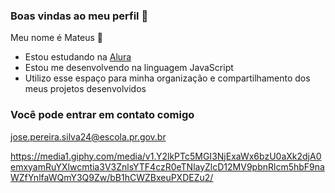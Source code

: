 ### Boas vindas ao meu perfil 🌿

Meu nome é Mateus 🤌

- Estou estudando na [Alura](https://www.alura.com.br)
- Estou me desenvolvendo na linguagem JavaScript
- Utilizo esse espaço para minha organização e compartilhamento dos meus projetos desenvolvidos

### Você pode entrar em contato comigo 

jose.pereira.silva24@escola.pr.gov.br

https://media1.giphy.com/media/v1.Y2lkPTc5MGI3NjExaWx6bzU0aXk2djA0emxyamRuYXlwcmtia3V3ZnlsYTF4czR0eTNlayZlcD12MV9pbnRlcm5hbF9naWZfYnlfaWQmY3Q9Zw/bB1hCWZBxeuPXDEZu2/
